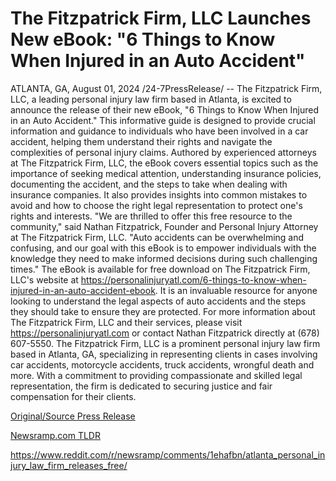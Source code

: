 # The Fitzpatrick Firm, LLC Launches New eBook: "6 Things to Know When Injured in an Auto Accident"

ATLANTA, GA, August 01, 2024 /24-7PressRelease/ -- The Fitzpatrick Firm, LLC, a leading personal injury law firm based in Atlanta, is excited to announce the release of their new eBook, "6 Things to Know When Injured in an Auto Accident." This informative guide is designed to provide crucial information and guidance to individuals who have been involved in a car accident, helping them understand their rights and navigate the complexities of personal injury claims.  Authored by experienced attorneys at The Fitzpatrick Firm, LLC, the eBook covers essential topics such as the importance of seeking medical attention, understanding insurance policies, documenting the accident, and the steps to take when dealing with insurance companies. It also provides insights into common mistakes to avoid and how to choose the right legal representation to protect one's rights and interests.  "We are thrilled to offer this free resource to the community," said Nathan Fitzpatrick, Founder and Personal Injury Attorney at The Fitzpatrick Firm, LLC. "Auto accidents can be overwhelming and confusing, and our goal with this eBook is to empower individuals with the knowledge they need to make informed decisions during such challenging times."  The eBook is available for free download on The Fitzpatrick Firm, LLC's website at https://personalinjuryatl.com/6-things-to-know-when-injured-in-an-auto-accident-ebook. It is an invaluable resource for anyone looking to understand the legal aspects of auto accidents and the steps they should take to ensure they are protected.  For more information about The Fitzpatrick Firm, LLC and their services, please visit https://personalinjuryatl.com or contact Nathan Fitzpatrick directly at (678) 607-5550.  The Fitzpatrick Firm, LLC is a prominent personal injury law firm based in Atlanta, GA, specializing in representing clients in cases involving car accidents, motorcycle accidents, truck accidents, wrongful death and more. With a commitment to providing compassionate and skilled legal representation, the firm is dedicated to securing justice and fair compensation for their clients. 

[Original/Source Press Release](https://www.24-7pressrelease.com/press-release/512979/the-fitzpatrick-firm-llc-launches-new-ebook-6-things-to-know-when-injured-in-an-auto-accident)
                    

[Newsramp.com TLDR](None) 

https://www.reddit.com/r/newsramp/comments/1ehafbn/atlanta_personal_injury_law_firm_releases_free/